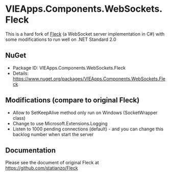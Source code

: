 ﻿# VIEApps.Components.WebSockets.Fleck

This is a hard fork of [Fleck](https://github.com/statianzo/Fleck) (a WebSocket server implementation in C#) with some modifications to run well on .NET Standard 2.0

## NuGet
- Package ID: VIEApps.Components.WebSockets.Fleck
- Details: https://www.nuget.org/packages/VIEApps.Components.WebSockets.Fleck

## Modifications (compare to original Fleck)
- Allow to SetKeepAlive method only run on Windows (SocketWrapper class)
- Change to use Microsoft.Extensions.Logging
- Listen to 1000 pending connections (default) - and you can change this backlog number when start the server

## Documentation
Please see the document of original Fleck at https://github.com/statianzo/Fleck
